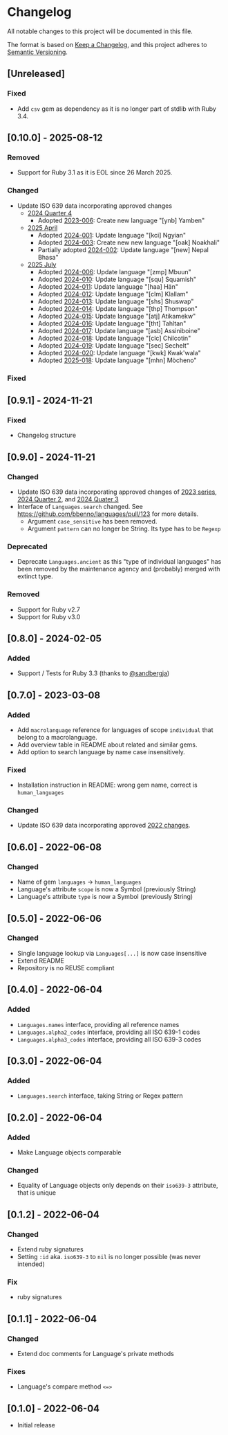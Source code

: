 # Changelog

All notable changes to this project will be documented in this file.

The format is based on [Keep a Changelog](https://keepachangelog.com/en/1.0.0/),
and this project adheres to [Semantic Versioning](https://semver.org/spec/v2.0.0.html).

## [Unreleased]

### Fixed

- Add `csv` gem as dependency as it is no longer part of stdlib with Ruby 3.4.

## [0.10.0] - 2025-08-12

### Removed

- Support for Ruby 3.1 as it is EOL since 26 March 2025.

### Changed

- Update ISO 639 data incorporating approved changes
  - [2024 Quarter 4](https://iso639-3.sil.org/sites/iso639-3/files/reports/ISO%20639_MA%202024%20Q4%20January%202025%20newsletter.pdf)
    - Adopted [2023-006](https://iso639-3.sil.org/request/2023-006): Create new language "[ynb] Yamben"
  - [2025 April](https://iso639-3.sil.org/sites/iso639-3/files/reports/Issue%2004%20April%202025%20ISO%20639%20MA%20Newsletter.pdf)
    - Adopted [2024-001](https://iso639-3.sil.org/request/2024-001): Update language "[kci] Ngyian"
    - Adopted [2024-003](https://iso639-3.sil.org/request/2024-003): Create new new language "[oak] Noakhali"
    - Partially adopted [2024-002](https://iso639-3.sil.org/request/2024-002): Update language "[new] Nepal Bhasa"
  - [2025 July](https://iso639-3.sil.org/sites/iso639-3/files/reports/Issue%2005%20July%202025%20ISO%20639%20MA%20Newsletter.pdf)
    - Adopted [2024-006](https://iso639-3.sil.org/request/2024-006): Update language "[zmp] Mbuun"
    - Adopted [2024-010](https://iso639-3.sil.org/request/2024-010): Update language "[squ] Squamish"
    - Adopted [2024-011](https://iso639-3.sil.org/request/2024-011): Update language "[haa] Hän"
    - Adopted [2024-012](https://iso639-3.sil.org/request/2024-012): Update language "[clm] Klallam"
    - Adopted [2024-013](https://iso639-3.sil.org/request/2024-013): Update language "[shs] Shuswap"
    - Adopted [2024-014](https://iso639-3.sil.org/request/2024-014): Update language "[thp] Thompson"
    - Adopted [2024-015](https://iso639-3.sil.org/request/2024-015): Update language "[atj] Atikamekw"
    - Adopted [2024-016](https://iso639-3.sil.org/request/2024-016): Update language "[tht] Tahltan"
    - Adopted [2024-017](https://iso639-3.sil.org/request/2024-017): Update language "[asb] Assiniboine"
    - Adopted [2024-018](https://iso639-3.sil.org/request/2024-018): Update language "[clc] Chilcotin"
    - Adopted [2024-019](https://iso639-3.sil.org/request/2024-019): Update language "[sec] Sechelt"
    - Adopted [2024-020](https://iso639-3.sil.org/request/2024-020): Update language "[kwk] Kwak'wala"
    - Adopted [2025-018](https://iso639-3.sil.org/request/2025-018): Update language "[mhn] Mòcheno"

### Fixed

## [0.9.1] - 2024-11-21

### Fixed

- Changelog structure

## [0.9.0] - 2024-11-21

### Changed

- Update ISO 639 data incorporating approved changes of [2023 series](https://iso639-3.sil.org/sites/iso639-3/files/reports/2023%20Summary%20of%20Outcomes.pdf), [2024 Quarter 2](https://iso639-3.sil.org/sites/iso639-3/files/reports/2024%20Quarter%202%20639%20MA%20newsletter.pdf), and [2024 Quater 3](https://iso639-3.sil.org/sites/iso639-3/files/reports/2024%20Quarter%203%20639%20MA%20newsletter.pdf)
- Interface of `Languages.search` changed. See <https://github.com/bbenno/languages/pull/123> for more details.
  - Argument `case_sensitive` has been removed.
  - Argument `pattern` can no longer be String. Its type has to be `Regexp`

### Deprecated

- Deprecate `Languages.ancient` as this "type of individual languages" has been removed by the maintenance agency and (probably) merged with extinct type.

### Removed

- Support for Ruby v2.7
- Support for Ruby v3.0

## [0.8.0] - 2024-02-05

### Added

- Support / Tests for Ruby 3.3 (thanks to [@sandbergja](https://github.com/sandbergja))

## [0.7.0] - 2023-03-08

### Added

- Add `macrolanguage` reference for languages of scope `individual` that belong to a macrolanguage.
- Add overview table in README about related and similar gems.
- Add option to search language by name case insensitively.

### Fixed

- Installation instruction in README: wrong gem name, correct is `human_languages`

### Changed

- Update ISO 639 data incorporating approved [2022 changes](https://iso639-3.sil.org/sites/iso639-3/files/reports/639-3_ChangeRequests_2022_Summary.pdf).

## [0.6.0] - 2022-06-08

### Changed

- Name of gem `languages` -> `human_languages`
- Language's attribute `scope` is now a Symbol (previously String)
- Language's attribute `type` is now a Symbol (previously String)

## [0.5.0] - 2022-06-06

### Changed

- Single language lookup via `Languages[...]` is now case insensitive
- Extend README
- Repository is no REUSE compliant

## [0.4.0] - 2022-06-04

### Added

- `Languages.names` interface, providing all reference names
- `Languages.alpha2_codes` interface, providing all ISO 639-1 codes
- `Languages.alpha3_codes` interface, providing all ISO 639-3 codes

## [0.3.0] - 2022-06-04

### Added

- `Languages.search` interface, taking String or Regex pattern

## [0.2.0] - 2022-06-04

### Added

- Make Language objects comparable

### Changed

- Equality of Language objects only depends on their `iso639-3` attribute, that is unique

## [0.1.2] - 2022-06-04

### Changed

- Extend ruby signatures
- Setting `:id` aka. `iso639-3` to `nil` is no longer possible (was never intended)

### Fix

- ruby signatures

## [0.1.1] - 2022-06-04

### Changed

- Extend doc comments for Language's private methods

### Fixes

- Language's compare method `<=>`

## [0.1.0] - 2022-06-04

- Initial release
